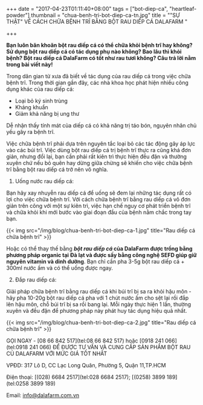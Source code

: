 +++
date = "2017-04-23T01:11:40+08:00"
tags = ["bot-diep-ca", "heartleaf-powder"]
thumbnail = "chua-benh-tri-bot-diep-ca-tn.jpg"
title = "\"SỰ THẬT\" VỀ CÁCH CHỮA BỆNH TRĨ BẰNG BỘT RAU DIẾP CÁ DALAFARM "

+++

**Bạn luôn băn khoăn bột rau diếp cá có thể chữa khỏi bệnh trĩ hay không? Sử dụng bột rau diếp cá có tác dụng phụ nào không? Bao lâu thì khỏi bệnh? 
Bột rau diếp cá DalaFarm có tốt như rau tươi không? Câu trả lời nằm trong bài viết này!** 
 
Trong dân gian từ xưa đã biết về tác dụng của rau diếp cá trong việc chữa bệnh trĩ. Trong thời gian gần đây, các nhà khoa học phát hiện nhiều công dụng khác của rau diếp cá:
* Loại bỏ ký sinh trùng
* Kháng khuẩn
* Giảm khả năng bị ung thư
 
Dễ nhận thấy tính mát của diếp cá có khả năng trị táo bón, nguyên nhân chủ yếu gây ra bệnh trĩ. 

Việc chữa bệnh trĩ phải dựa trên nguyên tắc loại bỏ các tác động gây áp lực vào các búi trĩ. 
Việc dùng bột rau diếp cá trị bệnh trĩ thực ra cũng khá đơn giản, nhưng đổi lại, bạn cần phải rất kiên trì thực hiện đều đặn và thường xuyên chứ nếu bỏ quên hay dừng giữa chừng sẽ khiến cho việc chữa bệnh trĩ bằng bột rau diếp cá trở nên vô nghĩa. 

1) Uống nước rau diếp cá:

Bạn hãy xay nhuyễn rau diếp cá để uống sẽ đem lại những tác dụng rất có lợi cho việc chữa bệnh trĩ. Với cách chữa bệnh trĩ bằng rau diếp cá vô đơn giản trên công với một sự kiên trì, việc hạn chế nguy cơ phát triển bệnh trĩ và chữa khỏi khi mới bước vào giai đoạn đầu của bệnh nằm chắc trong tay bạn.  

{{< img src="/img/blog/chua-benh-tri-bot-diep-ca-1.jpg" title="Rau diếp cá chữa bệnh trĩ" >}}
 
Hoặc có thể thay thế bằng **_bột rau diếp cá_ của DalaFarm được trồng bằng phương pháp organic tại Đà lạt và được sấy bằng công nghệ SEFD giúp giữ nguyên vitamin và dinh dưỡng**. 
Bạn chỉ cần pha 3-5g bột rau diếp cá + 300ml nước ấm và có thể uống được ngay. 
 
2) Đắp rau diếp cá:
 
Giải pháp chữa bệnh trĩ bằng rau diếp cá khi búi trĩ bị sa ra khỏi hậu môn - hãy pha 10-20g bột rau diếp cá pha với 1 chút nước ấm cho sệt lại rồi đắp lên hậu môn, chỗ búi trĩ bị sa rồi bang lại. Mỗi ngày thực hiện 1 lần, thường xuyên và đều đặn để phương pháp này phát huy tác dụng hiệu quả nhất. 

{{< img src="/img/blog/chua-benh-tri-bot-diep-ca-2.jpg" title="Rau diếp cá chữa bệnh trĩ" >}}

GỌI NGAY -  [08 66 842 517](tel:08 66 842 517) hoặc [0918 241 066](tel:0918 241 066)
ĐỂ ĐƯỢC TƯ VẤN VÀ CUNG CẤP SẢN PHẨM
BỘT RAU CỦ DALAFARM VỚI MỨC GIÁ TỐT NHẤT

VPĐD: 317 Lô D, CC Lạc Long Quân, Phường 5, 
Quận 11,TP.HCM

Điện thoại: [(028) 6684 2517](tel:028 6684 2517); [(0258) 3899 189](tel:0258 3899 189)

Email: [info@dalafarm.com.vn](mailto:info@dalafarm.com.vn)